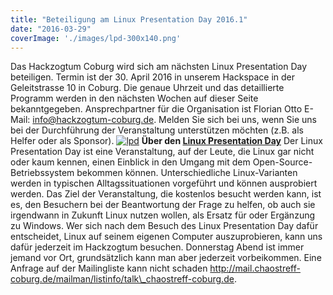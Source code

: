 ```yaml
---
title: "Beteiligung am Linux Presentation Day 2016.1"
date: "2016-03-29"
coverImage: './images/lpd-300x140.png'
---
```


Das Hackzogtum Coburg wird sich am nächsten Linux Presentation Day beteiligen. Termin ist der 30. April 2016 in unserem Hackspace in der Geleitstrasse 10 in Coburg. Die genaue Uhrzeit und das detaillierte Programm werden in den nächsten Wochen auf dieser Seite bekanntgegeben. Ansprechpartner für die Organisation ist Florian Otto E-Mail: info@hackzogtum-coburg.de. Melden Sie sich bei uns, wenn Sie uns bei der Durchführung der Veranstaltung unterstützen möchten (z.B. als Helfer oder als Sponsor). [![lpd](../images/lpd-300x140.png)](http://www.linux-presentation-day.de/) **Über den [Linux Presentation Day](http://www.linux-presentation-day.de/)** Der Linux Presentation Day ist eine Veranstaltung, auf der Leute, die Linux gar nicht oder kaum kennen, einen Einblick in den Umgang mit dem Open-Source-Betriebssystem bekommen können. Unterschiedliche Linux-Varianten werden in typischen Alltagssituationen vorgeführt und können ausprobiert werden. Das Ziel der Veranstaltung, die kostenlos besucht werden kann, ist es, den Besuchern bei der Beantwortung der Frage zu helfen, ob auch sie irgendwann in Zukunft Linux nutzen wollen, als Ersatz für oder Ergänzung zu Windows. Wer sich nach dem Besuch des Linux Presentation Day dafür entscheidet, Linux auf seinem eigenen Computer auszuprobieren, kann uns dafür jederzeit im Hackzogtum besuchen. Donnerstag Abend ist immer jemand vor Ort, grundsätzlich kann man aber jederzeit vorbeikommen. Eine Anfrage auf der Mailingliste kann nicht schaden http://mail.chaostreff-coburg.de/mailman/listinfo/talk\_chaostreff-coburg.de.
